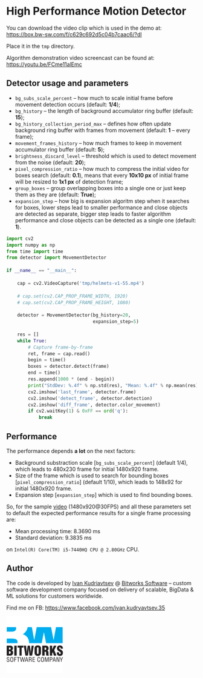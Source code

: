 # High Performance Motion Detector

You can download the video clip which is used in the demo at: https://box.bw-sw.com/f/c629c692d5c04b7caac6/?dl

Place it in the `tmp` directory.

Algorithm demonstration video screencast can be found at: https://youtu.be/FCme11alEmc

## Detector usage and parameters

* `bg_subs_scale_percent` &ndash; how much to scale initial frame before movement detection occurs (default: **1/4**);
* `bg_history` &ndash; the length of background accumulator ring buffer (default: **15**);
* `bg_history_collection_period_max` &ndash; defines how often update background ring buffer with frames from movement (default: **1** &ndash; every frame);
* `movement_frames_history` &ndash; how much frames to keep in movement accumulator ring buffer (default: **5**);
* `brightness_discard_level` &ndash; threshold which is used to detect movement from the noise (default: **20**);
* `pixel_compression_ratio` &ndash; how much to compress the initial video for boxes search (default: **0.1**), means that every **10x10 px** of initial frame will be resized to **1x1 px** of detection frame;
* `group_boxes` &ndash; group overlapping boxes into a single one or just keep them as they are (default: **True**);
* `expansion_step` &ndash; how big is expansion algoritm step when it searches for boxes, lower steps lead to smaller performance and close objects are detected as separate, bigger step leads to faster algorithm performance and close objects can be detected as a single one (default: **1**).

```python
import cv2
import numpy as np
from time import time
from detector import MovementDetector

if __name__ == "__main__":

    cap = cv2.VideoCapture('tmp/helmets-v1-55.mp4')

    # cap.set(cv2.CAP_PROP_FRAME_WIDTH, 1920)
    # cap.set(cv2.CAP_PROP_FRAME_HEIGHT, 1080)

    detector = MovementDetector(bg_history=20,
                                expansion_step=5)

    res = []
    while True:
        # Capture frame-by-frame
        ret, frame = cap.read()
        begin = time()
        boxes = detector.detect(frame)
        end = time()
        res.append(1000 * (end - begin))
        print("StdDev: %.4f" % np.std(res), "Mean: %.4f" % np.mean(res), "Boxes found: ", len(boxes))
        cv2.imshow('last_frame', detector.frame)
        cv2.imshow('detect_frame', detector.detection)
        cv2.imshow('diff_frame', detector.color_movement)
        if cv2.waitKey(1) & 0xFF == ord('q'):
            break
```

## Performance

The performance depends **a lot** on the next factors:

* Background substraction scale [`bg_subs_scale_percent`] (default 1/4), which leads to 480x230 frame for initial 1480x920 frame.
* Size of the frame which is used to search for bounding boxes [`pixel_compression_ratio`] (default 1/10), which leads to 148x92 for initial 1480x920 frame.
* Expansion step [`expansion_step`] which is used to find bounding boxes.

So, for the sample [video](https://box.bw-sw.com/f/c629c692d5c04b7caac6/?dl) (1480x920@30FPS) and all these parameters set to default the expected performance results for a single frame processing are:

* Mean processing time: 8.3690 ms
* Standard deviation: 9.3835 ms

on `Intel(R) Core(TM) i5-7440HQ CPU @ 2.80GHz` CPU.

## Author

The code is developed by [Ivan Kudriavtsev](https://www.facebook.com/ivan.kudryavtsev.35) @ [Bitworks Software](https://bitworks.software/) &ndash; custom software development company focused on delivery of scalable, BigData & ML solutions for customers worldwide.

Find me on FB: https://www.facebook.com/ivan.kudryavtsev.35

![Bitworks Software](https://github.com/bwsw/cloudstack-ui/blob/master/screens/15047882.png)
